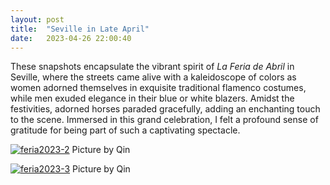 ```yaml
---
layout: post
title:  "Seville in Late April"
date:   2023-04-26 22:00:40
---
```

These snapshots encapsulate the vibrant spirit of *La Feria de Abril* in Seville, where the streets came alive with a kaleidoscope of colors as women adorned themselves in exquisite traditional flamenco costumes, while men exuded elegance in their blue or white blazers. Amidst the festivities, adorned horses paraded gracefully, adding an enchanting touch to the scene. Immersed in this grand celebration, I felt a profound sense of gratitude for being part of such a captivating spectacle.

<a href="https://ibb.co/v3j51zj"><img src="https://i.ibb.co/K2rZ6yr/feria2023-2.jpg" alt="feria2023-2" border="0"></a>
Picture by Qin

<a href="https://ibb.co/c8kG0tz"><img src="https://i.ibb.co/7pjwPV7/feria2023-3.jpg" alt="feria2023-3" border="0"></a>
Picture by Qin
